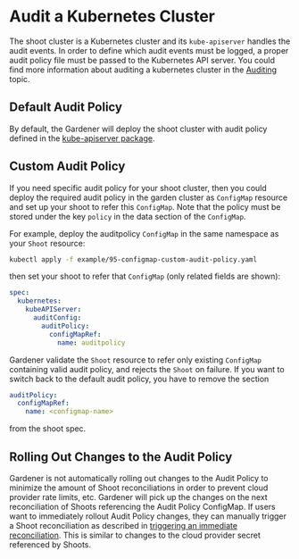 # Audit a Kubernetes Cluster

The shoot cluster is a Kubernetes cluster and its `kube-apiserver` handles the audit events. In order to define which audit events must be logged, a proper audit policy file must be passed to the Kubernetes API server. You could find more information about auditing a kubernetes cluster in the [Auditing](https://kubernetes.io/docs/tasks/debug-application-cluster/audit/) topic.

## Default Audit Policy

By default, the Gardener will deploy the shoot cluster with audit policy defined in the [kube-apiserver package](https://github.com/gardener/gardener/blob/master/pkg/operation/botanist/component/kubeapiserver/secrets.go).

## Custom Audit Policy

If you need specific audit policy for your shoot cluster, then you could deploy the required audit policy in the garden cluster as `ConfigMap` resource and set up your shoot to refer this `ConfigMap`. Note that the policy must be stored under the key `policy` in the data section of the `ConfigMap`.

For example, deploy the auditpolicy `ConfigMap` in the same namespace as your `Shoot` resource:

```bash
kubectl apply -f example/95-configmap-custom-audit-policy.yaml
```

then set your shoot to refer that `ConfigMap` (only related fields are shown):

```yaml
spec:
  kubernetes:
    kubeAPIServer:
      auditConfig:
        auditPolicy:
          configMapRef:
            name: auditpolicy
```

Gardener validate the `Shoot` resource to refer only existing `ConfigMap` containing valid audit policy, and rejects the `Shoot` on failure.
If you want to switch back to the default audit policy, you have to remove the section

```yaml
auditPolicy:
  configMapRef:
    name: <configmap-name>
```

from the shoot spec.

## Rolling Out Changes to the Audit Policy

Gardener is not automatically rolling out changes to the Audit Policy to minimize the amount of Shoot reconciliations in order to prevent cloud provider rate limits, etc.
Gardener will pick up the changes on the next reconciliation of Shoots referencing the Audit Policy ConfigMap.
If users want to immediately rollout Audit Policy changes, they can manually trigger a Shoot reconciliation as described in [triggering an immediate reconciliation](shoot_operations.md#immediate-reconciliation).
This is similar to changes to the cloud provider secret referenced by Shoots.
